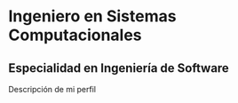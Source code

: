 # Ingeniero en Sistemas Computacionales
## Especialidad en Ingeniería de Software
Descripción de mi perfil

